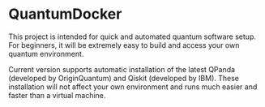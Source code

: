 # QuantumDocker
This project is intended for quick and automated quantum software setup. For beginners, it will be extremely easy to build and access your own quantum environment.


Current version supports automatic installation of the latest QPanda (developed by OriginQuantum) and Qiskit (developed by IBM). These installation will not affect your own environment and runs much easier and faster than a virtual machine.
